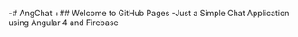 -# AngChat		 +## Welcome to GitHub Pages
 -Just a Simple Chat Application using Angular 4 and Firebase
